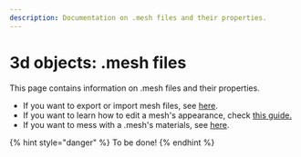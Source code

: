 ```yaml
---
description: Documentation on .mesh files and their properties.
---
```


# 3d objects: .mesh files

This page contains information on .mesh files and their properties.

* If you want to export or import mesh files, see [here](../3d-modelling/exporting-and-importing-meshes/).
* If you want to learn how to edit a mesh's appearance, check [this guide.](../../modding-guides/items-equipment/editing-existing-items/changing-materials-colors-and-textures.md)
* If you want to mess with a .mesh's materials, see [here](../../modding-guides/everything-else/textured-items-and-cyberpunk-materials.md).

{% hint style="danger" %}
To be done!
{% endhint %}
